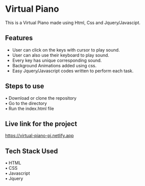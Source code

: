 # Virtual Piano

This is a Virtual Piano made using Html, Css and Jquery/Javascipt.

## Features

- User can click on the keys with cursor to play sound.
- User can also use their keyboard to play sound.
- Every key has unique corresponding sound.
- Background Animations added using css.
- Easy Jquery/Javascript codes written to perform each task.



## Steps to use

• Download or clone the repository \
• Go to the directory\
• Run the index.html file

## Live link for the project

https://virtual-piano-pj.netlify.app

## Tech Stack Used

• HTML\
• CSS\
• Javascript\
• Jquery



